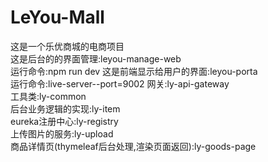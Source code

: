# LeYou-Mall
这是一个乐优商城的电商项目<br>
这是后台的的界面管理:leyou-manage-web<br>  运行命令:npm run dev
这是前端显示给用户的界面:leyou-porta<br> 运行命令:live-server--port=9002
网关:ly-api-gateway<br>
工具类:ly-common<br>
后台业务逻辑的实现:ly-item<br>
eureka注册中心:ly-registry<br>
上传图片的服务:ly-upload<br>
商品详情页(thymeleaf后台处理,渲染页面返回):ly-goods-page<br>
